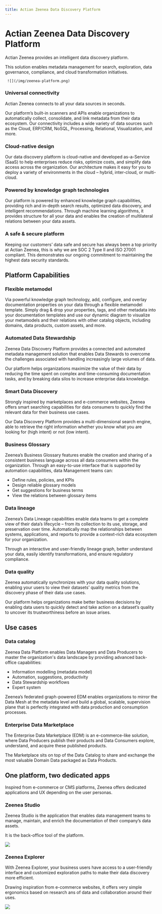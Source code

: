 ```yaml
---
title: Actian Zeenea Data Discovery Platform
---
```


# Actian Zeenea Data Discovery Platform

Actian Zeenea provides an intelligent data discovery platform.

This solution enables metadata management for search, exploration, data governance, compliance, and cloud transformation initiatives.

     ![](/img/zeenea-platform.png)

### Universal connectivity

Actian Zeenea connects to all your data sources in seconds.

Our platform’s built-in scanners and APIs enable organizations to automatically collect, consolidate, and link metadata from their data ecosystem. Our connectivity includes a wide variety of data sources such as the Cloud, ERP/CRM, NoSQL, Processing, Relational, Visualization, and more.

### Cloud-native design
Our data discovery platform is cloud-native and developed as-a-Service (SaaS) to help enterprises reduce risks, optimize costs, and simplify data access across the organization. Our architecture makes it easy for you to deploy a variety of environments in the cloud – hybrid, inter-cloud, or multi-cloud.

### Powered by knowledge graph technologies

Our platform is powered by enhanced knowledge graph capabilities, providing rich and in-depth search results, optimized data discovery, and intelligent recommendations. Through machine learning algorithms, it provides structure for all your data and enables the creation of multilateral relations between your data assets.

### A safe & secure platform

Keeping our customers’ data safe and secure has always been a top priority at Actian Zeenea, this is why we are SOC 2 Type II and ISO 27001 compliant. This demonstrates our ongoing commitment to maintaining the highest data security standards.

## Platform Capabilities

### Flexible metamodel
Via powerful knowledge graph technology, add, configure, and overlay documentation properties on your data through a flexible metamodel template. Simply drag & drop your properties, tags, and other metadata into your documentation templates and use our dynamic diagram to visualize your metamodels and their relations with other catalog objects, including domains, data products, custom assets, and more.

### Automated Data Stewardship
Zeenea Data Discovery Platform provides a connected and automated metadata management solution that enables Data Stewards to overcome the challenges associated with handling increasingly large volumes of data.

Our platform helps organizations maximize the value of their data by reducing the time spent on complex and time-consuming documentation tasks, and by breaking data silos to increase enterprise data knowledge.

### Smart Data Discovery
Strongly inspired by marketplaces and e-commerce websites, Zeenea offers smart searching capabilities for data consumers to quickly find the relevant data for their business use cases.

Our Data Discovery Platform provides a multi-dimensional search engine, able to retrieve the right information whether you know what you are looking for (high intent) or not (low intent).

### Business Glossary
Zeenea’s Business Glossary features enable the creation and sharing of a consistent business language across all data consumers within the organization. Through an easy-to-use interface that is supported by automation capabilities, data Management teams can:

* Define rules, policies, and KPIs
* Design reliable glossary models
* Get suggestions for business terms
* View the relations between glossary items

###  Data lineage
Zeenea’s Data Lineage capabilities enable data teams to get a complete view of their data’s lifecycle – from its collection to its use, storage, and preservation over time. Automatically map the relationships between systems, applications, and reports to provide a context-rich data ecosystem for your organization.

Through an interactive and user-friendly lineage graph, better understand your data, easily identify transformations, and ensure regulatory compliance.

### Data quality
Zeenea automatically synchronizes with your data quality solutions, enabling your users to view their datasets’ quality metrics from the discovery phase of their data use cases.

Our platform helps organizations make better business decisions by enabling data users to quickly detect and take action on a dataset’s quality to uncover its trustworthiness before an issue arises.

## Use cases

### Data catalog
Zeenea Data Platform enables Data Managers and Data Producers to master the organization's data landscape by providing advanced back-office capabilities:

* Information modelling (metadata model)
* Automation, suggestions, productivity
* Data Stewardship workflows
* Expert system

Zeenea’s federated graph-powered EDM enables organizations to mirror the Data Mesh at the metadata level and build a global, scalable, supervision plane that is perfectly integrated with data production and consumption processes.

### Enterprise Data Marketplace
The Enterprise Data Marketplace (EDM) is an e-commerce-like solution, where Data Producers publish their products and Data Consumers explore, understand, and acquire these published products.

The Marketplace sits on top of the Data Catalog to share and exchange the most valuable Domain Data packaged as Data Products.

## One platform, two dedicated apps
Inspired from e-commerce or CMS platforms, Zeenea offers dedicated applications and UX depending on the user personas.

### Zeenea Studio
Zeenea Studio is the application that enables data management teams to manage, maintain, and enrich the documentation of their company’s data assets.

It is the back-office tool of the platform.

  ![](/img/zeenea-studio-intro.png)

### Zeenea Explorer
With Zeenea Explorer, your business users have access to a user-friendly interface and customized exploration paths to make their data discovery more efficient.

Drawing inspiration from e-commerce websites, it offers very simple ergonomics based on research ans of data and collaboration around their uses.

  ![](/img/zeenea-explorer.png)
